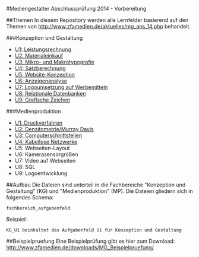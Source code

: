 #Mediengestalter Abschlussprüfung 2014 - Vorbereitung

##Themen
In diesem Repository werden alle Lernfelder basierend auf den Themen von http://www.zfamedien.de/aktuelles/mg_aps_14.php behandelt.

###Konzeption und Gestaltung

 - [U1: Leistungsrechnung](https://github.com/mbunge/MegAP2014/blob/master/KG/KG_U1.md)
 - [U2: Materialeinkauf](https://github.com/mbunge/MegAP2014/blob/master/KG/KG_U2.md)
 - [U3: Mikro- und Makrotypografie](https://github.com/mbunge/MegAP2014/blob/master/KG/KG_U3.md)
 - [U4: Satzberechnung](https://github.com/mbunge/MegAP2014/blob/master/KG/KG_U4.md)
 - [U5: Website-Konzeption](https://github.com/mbunge/MegAP2014/blob/master/KG/KG_U5.md)
 - [U6:	Anzeigenanalyse](https://github.com/mbunge/MegAP2014/blob/master/KG/KG_U6.md)
 - [U7:	Logoumsetzung auf Werbemitteln](https://github.com/mbunge/MegAP2014/blob/master/KG/KG_U7.md)
 - [U8: Relationale Datenbanken](https://github.com/mbunge/MegAP2014/blob/master/KG/KG_U8.md)
 - [U9:	Grafische Zeichen](https://github.com/mbunge/MegAP2014/blob/master/KG/KG_U9.md)

###Medienproduktion
 - [U1: Druckverfahren](https://github.com/mbunge/MegAP2014/blob/master/MP/MP_U1.md)
 - [U2: Densitometrie/Murray Davis](https://github.com/mbunge/MegAP2014/blob/master/MP/MP_U2.md)
 - [U3: Computerschnittstellen](https://github.com/mbunge/MegAP2014/blob/master/MP/MP_U3.md)
 - [U4: Kabellose Netzwerke](https://github.com/mbunge/MegAP2014/blob/master/MP/MP_U4.md)
 - U5:	Webseiten-Layout
 - U6: Kamerasensorgrößen
 - U7: Video auf Webseiten
 - U8: SQL
 - U9:	Logoentwicklung

##Aufbau
Die Dateien sind unterteil in die Fachbereiche "Konzeption und Gestaltung" (KG) und "Medienproduktion" (MP). Die Dateien gliedern sich in folgendes Schema:

```
fachbereich_aufgabenfeld
```

_Beispiel:_
```
KG_U1 beinhaltet das Aufgabenfeld U1 für Konzeption und Gestaltung
```

##Beispielpruefung
Eine Beispielprüfung gibt es hier zum Download: http://www.zfamedien.de/downloads/MG_Beispielpruefung/
